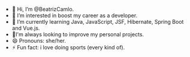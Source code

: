 - 👋 Hi, I’m @BeatrizCamlo.
- 👀 I’m interested in boost my career as a developer.
- 🌱 I’m currently learning Java, JavaScript, JSF, Hibernate, Spring Boot and Vue.js.
- 💞️I'm always looking to improve my personal projects.
- 😄 Pronouns: she/her.
- ⚡ Fun fact: i love doing sports (every kind of).

<!---
BeatrizCamlo/BeatrizCamlo is a ✨ special ✨ repository because its `README.md` (this file) appears on your GitHub profile.
You can click the Preview link to take a look at your changes.
--->
